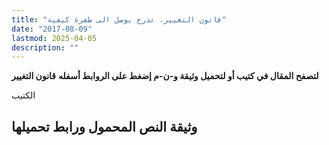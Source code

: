 ```yaml
---
title: "قانون التغيير، تدرج يوصل الى طفرة كيفية"
date: "2017-08-09"
lastmod: 2025-04-05
description: ""
---
```

**لتصفح المقال في كتيب أو لتحميل وثيقة و-ن-م إضغط على الروابط أسفله** **قانون التغيير**

الكتيب

## وثيقة النص المحمول ورابط تحميلها

###
